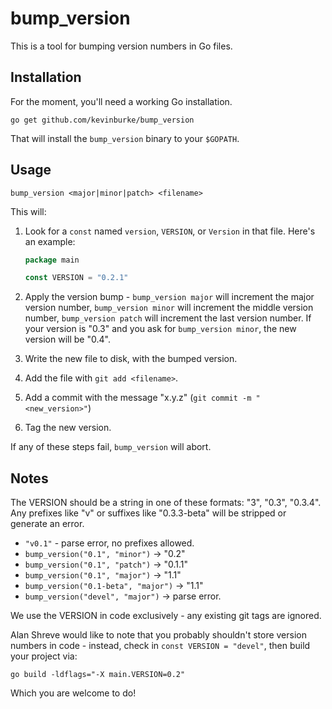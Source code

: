 # bump_version

This is a tool for bumping version numbers in Go files.

## Installation

For the moment, you'll need a working Go installation.

```
go get github.com/kevinburke/bump_version
```

That will install the `bump_version` binary to your `$GOPATH`.

## Usage

```
bump_version <major|minor|patch> <filename>
```

This will:

1. Look for a `const` named `version`, `VERSION`, or `Version` in that file.
   Here's an example:

    ```go
    package main

    const VERSION = "0.2.1"
    ```

2. Apply the version bump - `bump_version major` will increment the major
version number, `bump_version minor` will increment the middle version number,
`bump_version patch` will increment the last version number. If your version is
"0.3" and you ask for `bump_version minor`, the new version will be "0.4".

3. Write the new file to disk, with the bumped version.

4. Add the file with `git add <filename>`.

5. Add a commit with the message "x.y.z" (`git commit -m "<new_version>"`)

6. Tag the new version.

If any of these steps fail, `bump_version` will abort.

## Notes

The VERSION should be a string in one of these formats: "3", "0.3",
"0.3.4". Any prefixes like "v" or suffixes like "0.3.3-beta" will be
stripped or generate an error.

- `"v0.1"` - parse error, no prefixes allowed.
- `bump_version("0.1", "minor")` -> "0.2"
- `bump_version("0.1", "patch")` -> "0.1.1"
- `bump_version("0.1", "major")` -> "1.1"
- `bump_version("0.1-beta", "major")` -> "1.1"
- `bump_version("devel", "major")` -> parse error.

We use the VERSION in code exclusively - any existing git tags are ignored.

Alan Shreve would like to note that you probably shouldn't store version
numbers in code - instead, check in `const VERSION = "devel"`, then build your
project via:

```
go build -ldflags="-X main.VERSION=0.2"
```

Which you are welcome to do!
